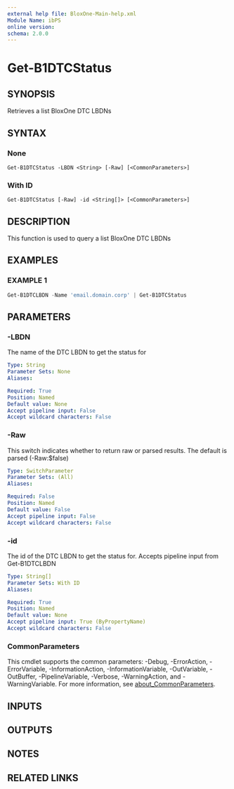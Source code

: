 ```yaml
---
external help file: BloxOne-Main-help.xml
Module Name: ibPS
online version:
schema: 2.0.0
---
```


# Get-B1DTCStatus

## SYNOPSIS
Retrieves a list BloxOne DTC LBDNs

## SYNTAX

### None
```
Get-B1DTCStatus -LBDN <String> [-Raw] [<CommonParameters>]
```

### With ID
```
Get-B1DTCStatus [-Raw] -id <String[]> [<CommonParameters>]
```

## DESCRIPTION
This function is used to query a list BloxOne DTC LBDNs

## EXAMPLES

### EXAMPLE 1
```powershell
Get-B1DTCLBDN -Name 'email.domain.corp' | Get-B1DTCStatus
```

## PARAMETERS

### -LBDN
The name of the DTC LBDN to get the status for

```yaml
Type: String
Parameter Sets: None
Aliases:

Required: True
Position: Named
Default value: None
Accept pipeline input: False
Accept wildcard characters: False
```

### -Raw
This switch indicates whether to return raw or parsed results.
The default is parsed (-Raw:$false)

```yaml
Type: SwitchParameter
Parameter Sets: (All)
Aliases:

Required: False
Position: Named
Default value: False
Accept pipeline input: False
Accept wildcard characters: False
```

### -id
The id of the DTC LBDN to get the status for.
Accepts pipeline input from Get-B1DTCLBDN

```yaml
Type: String[]
Parameter Sets: With ID
Aliases:

Required: True
Position: Named
Default value: None
Accept pipeline input: True (ByPropertyName)
Accept wildcard characters: False
```

### CommonParameters
This cmdlet supports the common parameters: -Debug, -ErrorAction, -ErrorVariable, -InformationAction, -InformationVariable, -OutVariable, -OutBuffer, -PipelineVariable, -Verbose, -WarningAction, and -WarningVariable. For more information, see [about_CommonParameters](http://go.microsoft.com/fwlink/?LinkID=113216).

## INPUTS

## OUTPUTS

## NOTES

## RELATED LINKS
